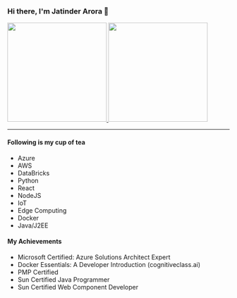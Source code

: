 ### Hi there, I'm Jatinder Arora 👋
<a href="https://github.com/techtutorials">
  <img height="225" src="https://github-readme-stats.vercel.app/api?username=techtutorials&show_icons=true&theme=dark&include_all_commits=true&count_private=true"/>
  <img height="225" src="https://github-readme-stats.vercel.app/api/top-langs/?username=techtutorials&theme=dark&hide=html,jupyter%20notebook"/>
</a>

---

#### Following is my cup of tea
- Azure
- AWS
- DataBricks
- Python
- React
- NodeJS
- IoT
- Edge Computing
- Docker
- Java/J2EE

#### My Achievements
- Microsoft Certified: Azure Solutions Architect Expert
- Docker Essentials: A Developer Introduction (cognitiveclass.ai)
- PMP Certified 
- Sun Certified Java Programmer
- Sun Certified Web Component Developer
